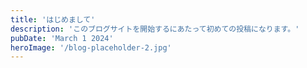 ```yaml
---
title: 'はじめまして'
description: 'このブログサイトを開始するにあたって初めての投稿になります。'
pubDate: 'March 1 2024'
heroImage: '/blog-placeholder-2.jpg'
---
```

